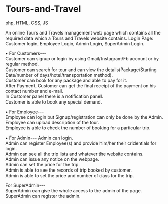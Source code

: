 # Tours-and-Travel
php, HTML, CSS, JS

An online Tours and Travels management web page which contains all the required data which a Tours and Travels website  contains. 
 	Login Page: Customer login, Employee Login, Admin Login, SuperAdmin Login.  
  
•	For Customers---  
Customer can signup or login by using Gmail/Instagram/Fb account or by regular method.  
Customer can search for tour and can view the details(Package/Starting Date/number of days/hotel/transportation method).  
Customer can book for any package and able to pay for it.  
After Payment, Customer can get the final receipt of the payment on his contact number and e-mail.  
In Customer panel there is a notification panel.  
Customer is able to book any special demand.  
  
•	For Employee---  
Employee can login but Signup/registration can only be done by the Admin.  
Employee can upload description of the tour.  
Employee is able to check the number of booking for a particular trip.  
  
•	For Admin---  Admin can login.  
Admin can register Employee(s) and provide him/her their cridentials for login.  
Admin can see all the trip lists and whatever the website contains.  
Admin can issue any notice on the webpage.  
Admin can set the price for the trip.  
Admin is able to see the records of trip booked by customer.  
Admin is able to set the price and number of days for the trip.  
 
For SuperAdmin---  
SuperAdmin can give the whole access to the admin of the page.  
SuperAdmin can register the  admin.  

